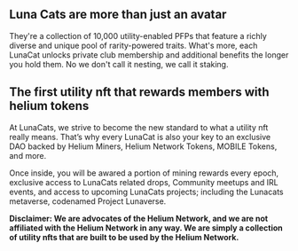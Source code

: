 ## Luna Cats are more than just an avatar

They're a collection of 10,000 utility-enabled PFPs that feature a richly diverse and unique pool of rarity-powered traits. What's more, each LunaCat unlocks private club membership and additional benefits the longer you hold them. No we don't call it nesting, we call it staking.

## The first utility nft that rewards members with helium tokens

At LunaCats, we strive to become the new standard to what a utility nft really means. That’s why every LunaCat is also your key to an exclusive DAO backed by Helium Miners, Helium Network Tokens, MOBILE Tokens, and more.

Once inside, you will be awared a portion of mining rewards every epoch, exclusive access to LunaCats related drops, Community meetups and IRL events, and access to upcoming LunaCats projects; including the Lunacats metaverse, codenamed Project Lunaverse.

**Disclaimer: We are advocates of the Helium Network, and we are not affiliated with the Helium Network in any way. We are simply a collection of utility nfts that are built to be used by the Helium Network.**


